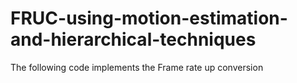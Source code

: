 # FRUC-using-motion-estimation-and-hierarchical-techniques
The following code implements the Frame rate up conversion
